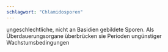 ```yaml
---
schlagwort: "Chlamidosporen"
---
```

ungeschlechtliche, nicht an Basidien gebildete Sporen. Als Überdauerungsorgane überbrücken sie Perioden ungünstiger Wachstumsbedingungen 

